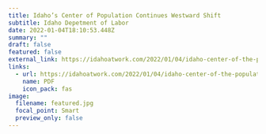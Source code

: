 ```yaml
---
title: Idaho’s Center of Population Continues Westward Shift
subtitle: Idaho Depetment of Labor
date: 2022-01-04T18:10:53.448Z
summary: ""
draft: false
featured: false
external_link: https://idahoatwork.com/2022/01/04/idaho-center-of-the-population-continues-westward-shift/
links:
  - url: https://idahoatwork.com/2022/01/04/idaho-center-of-the-population-continues-westward-shift/
    name: PDF
    icon_pack: fas
image:
  filename: featured.jpg
  focal_point: Smart
  preview_only: false
---
```


